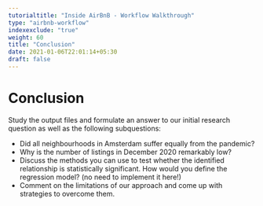 ```yaml
---
tutorialtitle: "Inside AirBnB - Workflow Walkthrough"
type: "airbnb-workflow"
indexexclude: "true"
weight: 60
title: "Conclusion"
date: 2021-01-06T22:01:14+05:30
draft: false
---
```


# Conclusion
Study the output files and formulate an answer to our initial research question as well as the following subquestions:

* Did all neighbourhoods in Amsterdam suffer equally from the pandemic?
* Why is the number of listings in December 2020 remarkably low?
* Discuss the methods you can use to test whether the identified relationship is statistically significant. How would you define the regression model? (no need to implement it here!)
* Comment on the limitations of our approach and come up with strategies to overcome them.
